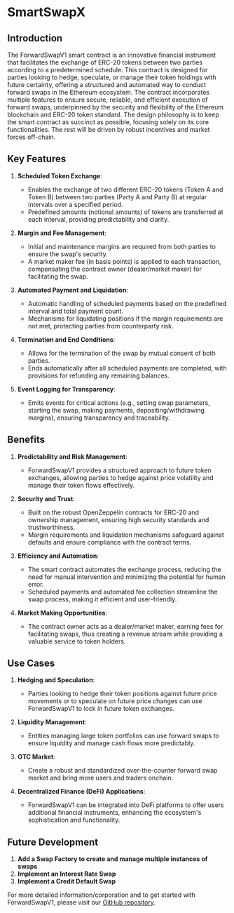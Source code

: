 # SmartSwapX

## Introduction
The ForwardSwapV1 smart contract is an innovative financial instrument that facilitates the exchange of ERC-20 tokens between two parties according to a predetermined schedule. This contract is designed for parties looking to hedge, speculate, or manage their token holdings with future certainty, offering a structured and automated way to conduct forward swaps in the Ethereum ecosystem. The contract incorporates multiple features to ensure secure, reliable, and efficient execution of forward swaps, underpinned by the security and flexibility of the Ethereum blockchain and ERC-20 token standard. The design philosophy is to keep the smart contract as succinct as possible, focusing solely on its core functionalities. The rest will be driven by robust incentives and market forces off-chain. 

## Key Features

1. **Scheduled Token Exchange**:
   - Enables the exchange of two different ERC-20 tokens (Token A and Token B) between two parties (Party A and Party B) at regular intervals over a specified period.
   - Predefined amounts (notional amounts) of tokens are transferred at each interval, providing predictability and clarity.

2. **Margin and Fee Management**:
   - Initial and maintenance margins are required from both parties to ensure the swap's security.
   - A market maker fee (in basis points) is applied to each transaction, compensating the contract owner (dealer/market maker) for facilitating the swap.

3. **Automated Payment and Liquidation**:
   - Automatic handling of scheduled payments based on the predefined interval and total payment count.
   - Mechanisms for liquidating positions if the margin requirements are not met, protecting parties from counterparty risk.

4. **Termination and End Conditions**:
   - Allows for the termination of the swap by mutual consent of both parties.
   - Ends automatically after all scheduled payments are completed, with provisions for refunding any remaining balances.

5. **Event Logging for Transparency**:
   - Emits events for critical actions (e.g., setting swap parameters, starting the swap, making payments, depositing/withdrawing margins), ensuring transparency and traceability.

## Benefits

1. **Predictability and Risk Management**:
   - ForwardSwapV1 provides a structured approach to future token exchanges, allowing parties to hedge against price volatility and manage their token flows effectively.

2. **Security and Trust**:
   - Built on the robust OpenZeppelin contracts for ERC-20 and ownership management, ensuring high security standards and trustworthiness.
   - Margin requirements and liquidation mechanisms safeguard against defaults and ensure compliance with the contract terms.

3. **Efficiency and Automation**:
   - The smart contract automates the exchange process, reducing the need for manual intervention and minimizing the potential for human error.
   - Scheduled payments and automated fee collection streamline the swap process, making it efficient and user-friendly.

4. **Market Making Opportunities**:
   - The contract owner acts as a dealer/market maker, earning fees for facilitating swaps, thus creating a revenue stream while providing a valuable service to token holders.

## Use Cases

1. **Hedging and Speculation**:
   - Parties looking to hedge their token positions against future price movements or to speculate on future price changes can use ForwardSwapV1 to lock in future token exchanges.

2. **Liquidity Management**:
   - Entities managing large token portfolios can use forward swaps to ensure liquidity and manage cash flows more predictably.

3. **OTC Market**:
   - Create a robust and standardized over-the-counter forward swap market and bring more users and traders onchain.

4. **Decentralized Finance (DeFi) Applications**:
   - ForwardSwapV1 can be integrated into DeFi platforms to offer users additional financial instruments, enhancing the ecosystem's sophistication and functionality.

## Future Development

1. **Add a Swap Factory to create and manage multiple instances of swaps**
2. **Implement an Interest Rate Swap**
3. **Implement a Credit Default Swap**


For more detailed information/corporation and to get started with ForwardSwapV1, please visit our [GitHub repository](https://github.com/BilalBAI/SmartSwapX).
